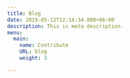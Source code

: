 ```yaml
---
title: Blog
date: 2019-05-12T12:14:34.000+06:00
description: This is meta description.
menu:
  main:
    name: Contribute
    URL: blog
    weight: 3

---
```

